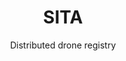 ---
layout: project
tag: grid

title: SITA
subtitle: Distributed drone registry
industry: Aviation IT
deliverables: 

summary: Development of the world’s first distributed drone registry.

challenge: 

delivery:
    <div class="col--xl4 col--lg6 col--md8">
        Applied Blockchain has been commissioned by SITA, the world’s leading specialist in air transport communications and information technology for the aviation industry with a turnover of $1.6 Billion and 4,500 employees, to develop the world’s first distributed drone registry. The private blockchain platform brings together drone operators, drone manufactures and regulators together with a single source of truth.
    </div>
    <div class="col--xl4 col--lg6 col--md8">
        Flight path data captured by a drone during a flight can be uploaded onto the same shared ledger and represented visually on an interactive map. As this data is attached to a registered drone, aviation authorities can plot the flights of a specific drone, all drones of a given operator, or even all drones from a specific manufacturer, all on a single map and in real time. This access to data is a paradigm shift from legacy based systems, which inherently rely upon a single trusted party to maintain the data and provide the correct level of access to users.
    </div>

results:

results-content:

results-comment:

testimonial-id: stephane-cheikh
testimonial-quote: Applied Blockchain have always been very helpful by coming up with new concepts and new developments. They challenge you as a customer, they say ‘have you thought about this, have you thought about that?’. This has been very refreshing and I would definitely recommend Applied Blockchain.
testimonial-name: Stephane Cheikh
testimonial-job: Ventures & Innovation Manager, SITA
---
